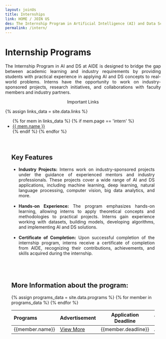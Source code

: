 ```yaml
---
layout: joinUs
title: Internships
link: HOME / JOIN US
des: The Internship Program in Artificial Intelligence (AI) and Data Science (DS) at the School of Artificial Intelligence and Data Science (AIDE) offers undergraduate and graduate students the opportunity to gain hands-on experience, practical skills, and industry exposure in the dynamic fields of AI and DS. 
permalink: /intern/
---
```


<style>
  .background-about{
    background-image: url("{{ site.baseurl }}/images/SIP.png");
  }
</style>

<div class="general-section">
<h1>Internship Programs</h1>
<div class="row">
<div class="col-md-8">
<p style="text-align: justify;">The Internship Program in AI and DS at AIDE is designed to bridge the gap between academic learning and industry requirements by providing students with practical experience in applying AI and DS concepts to real-world problems. Interns have the opportunity to work on industry-sponsored projects, research initiatives, and collaborations with faculty members and industry partners.
</p>
</div>
<div class="col-md-4 implinkBox">
<div class="side-content">
<div class="share">
<p class="sign-up" style="text-align: center;"><i class="fa-regular fa-hand-point-right"></i> Important Links</p>
{% assign links_data = site.data.links %}
<ul class="side-news">
{% for mem in links_data %}
{% if mem.page == 'intern' %}
<li><a href="{{ mem.url }}" target="_blank" id="links">{{ mem.name }}</a></li>
{% endif %}
{% endfor %}
</ul>
</div>
</div>
</div>
</div>
<div style="padding: 20px;">
<h2 id="subheading">Key Features</h2>
<ul>
<li style="text-align: justify;"><b>Industry Projects:</b> Interns work on industry-sponsored projects under the guidance of experienced mentors and industry professionals. These projects cover a wide range of AI and DS applications, including machine learning, deep learning, natural language processing, computer vision, big data analytics, and more.</li><br>
<li style="text-align: justify;"><b>Hands-on Experience: </b>The program emphasizes hands-on learning, allowing interns to apply theoretical concepts and methodologies to practical projects. Interns gain experience working with datasets, building models, developing algorithms, and implementing AI and DS solutions.</li><br>
<li style="text-align: justify;"><b>Certificate of Completion:</b> Upon successful completion of the internship program, interns receive a certificate of completion from AIDE, recognizing their contributions, achievements, and skills acquired during the internship.</li>
</ul>
</div>
<div style="padding: 20px;">
<h2 id="subheading">More Information about the program:</h2>

<div id="parent-box">

<div class="general-section">

<div class="row">
<div class="col-md-9">
</div>
</div>
</div>
<div class="application-section">

<table id="admissionTable">
<thead>

<tr>
<th style="text-align:left">Programs</th>
<th>Advertisement</th>
<th>Application Deadline</th>
<th>Application Link</th>
</tr>
</thead>
<tbody id = "admissions-table">
{% assign programs_data = site.data.programs  %}
{% for member in programs_data %}
<tr>
<td style="text-align:left">{{member.name}}</td>
<td><a href="{{ member.document }}" target="_blank" class="view-more" style="border:0;">View More</a></td>
<td>{{member.deadline}}</td>

<td><a href="{{ member.application }}" target="_blank" class="apply-now" style="border:0;text-decoration:none;"><i class="fa-regular fa-hand-point-right"></i> Apply Now</a></td>
</tr>
{% endfor %}
</tbody>
</table>
</div>
</div>
</div>
</div>



